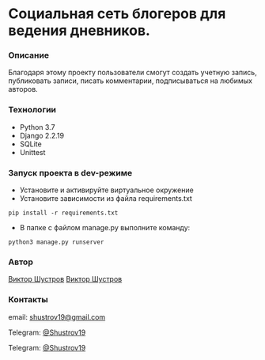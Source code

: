 # Социальная сеть блогеров для ведения дневников.
### Описание 
Благодаря этому проекту пользователи смогут создать учетную запись, публиковать записи, писать комментарии, подписываться на любимых авторов.
### Технологии 

- Python 3.7 
- Django 2.2.19
- SQLite
- Unittest

### Запуск проекта в dev-режиме 
- Установите и активируйте виртуальное окружение 
- Установите зависимости из файла requirements.txt

``` pip install -r requirements.txt ``` 

- В папке с файлом manage.py выполните команду: 

``` python3 manage.py runserver ```

### Автор 
[Виктор Шустров](https://github.com/shustrov19)
[Виктор Шустров](https://github.com/shustrov19)

### Контакты
email: shustrov19@gmail.com

Telegram: [@Shustrov19](https://t.me/Shustrov19)

Telegram: [@Shustrov19](https://t.me/Shustrov19)